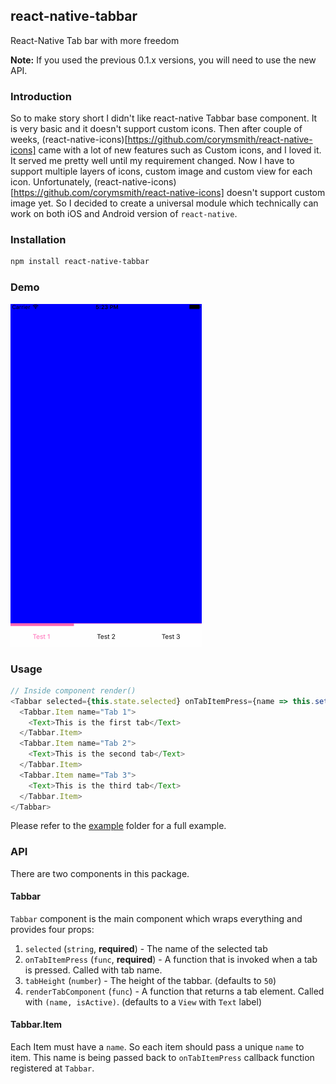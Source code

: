 ## react-native-tabbar

React-Native Tab bar with more freedom

**Note:** If you used the previous 0.1.x versions, you will need to use the new API.

### Introduction

So to make story short I didn't like react-native Tabbar base component. It is very basic and it doesn't support custom icons. Then after couple of weeks, (react-native-icons)[https://github.com/corymsmith/react-native-icons] came with a lot of new features such as Custom icons, and I loved it. It served me pretty well until my requirement changed. Now I have to support multiple layers of icons, custom image and custom view for each icon. Unfortunately, (react-native-icons)[https://github.com/corymsmith/react-native-icons] doesn't support custom image yet. So I decided to create a universal module which technically can work on both iOS and Android version of `react-native`.

### Installation

```bash
npm install react-native-tabbar
```

### Demo

![](./tab-demo.gif)

### Usage

```js
// Inside component render()
<Tabbar selected={this.state.selected} onTabItemPress={name => this.setState({ selected: name })>
  <Tabbar.Item name="Tab 1">
    <Text>This is the first tab</Text>
  </Tabbar.Item>
  <Tabbar.Item name="Tab 2">
    <Text>This is the second tab</Text>
  </Tabbar.Item>
  <Tabbar.Item name="Tab 3">
    <Text>This is the third tab</Text>
  </Tabbar.Item>
</Tabbar>
```

Please refer to the [example](./example) folder for a full example.

### API

There are two components in this package.

#### Tabbar

`Tabbar` component is the main component which wraps everything and provides four props:
 
1. `selected` (`string`, **required**) - The name of the selected tab 
2. `onTabItemPress` (`func`, **required**) - A function that is invoked when a tab is pressed. Called with tab name. 
3. `tabHeight` (`number`) - The height of the tabbar. (defaults to `50`)
4. `renderTabComponent` (`func`) - A function that returns a tab element. Called with `(name, isActive)`.
   (defaults to a `View` with `Text` label)

#### Tabbar.Item

Each Item must have a `name`. So each item should pass a unique `name` to item. This name is being passed back to `onTabItemPress` callback function registered at `Tabbar`.
